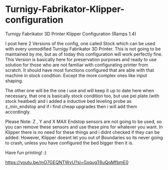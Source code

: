 # Turnigy-Fabrikator-Klipper-configuration
Turnigy Fabrikator 3D Printer Klipper Configuration (Ramps 1.4)

I post here 2 Versions of the config, one called Stock which can be used with every unmodified Turnigy Fabrikator 3D Printer. This is not going to be maintained by me, but as of today this configuration will work perfectly fine. This Version is basically here for preservation purposes and ready to use solution for those who are not familiar with configurating printer from scratch. It should have most functions configured that are able with that machine in stock condition. Except the more complex ones like input shaping. 

The other one will be the one i use and will keep it up to date here when necessary, that one is basically stock condition too, but use pei plate (with stock heatbed) and i added a inductive bed leveling probe as z_min_endstop and if i find cheap upgrades then i will add them accordingly.

Please Note: Z , Y and X MAX Endstop sensors are not going to be used, so you can remove these sensors and use these pins for whatever you want. In Klipper there is no need for these things and i didnt checked if they can be added. However, Klipper doesnt let you out of Boundaries so its never going to crash, unless you have configured the bed bigger then it is.

Have fun printing! :)

https://youtu.be/mO7GEQNTWvU?si=GxqugT6uQqMfbmE0
